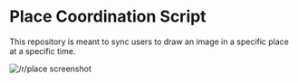 # Place Coordination Script

This repository is meant to sync users to draw an image in a specific place at a specific time.

![/r/place screenshot](http://i.magaimg.net/img/b3w.png)
